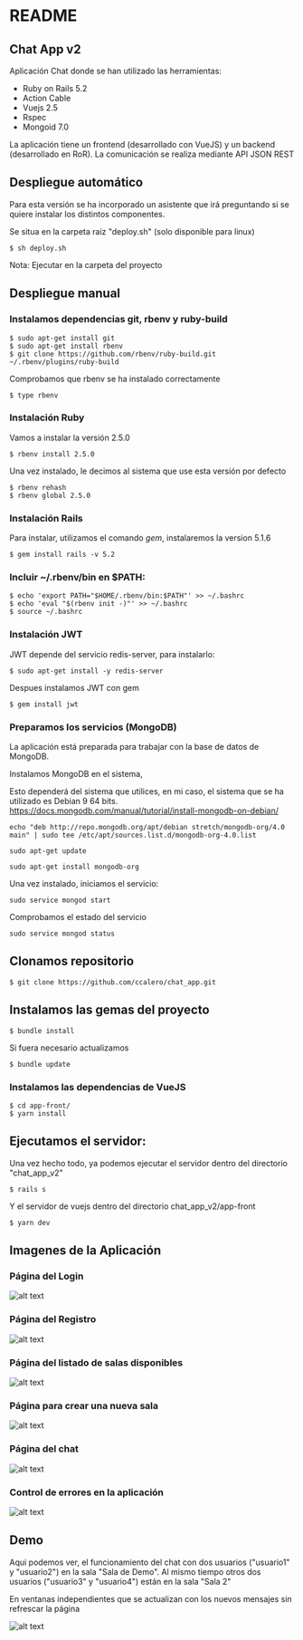 # README

## Chat App v2

Aplicación Chat donde se han utilizado las herramientas:

* Ruby on Rails 5.2
* Action Cable
* Vuejs 2.5
* Rspec
* Mongoid 7.0

La aplicación tiene un frontend (desarrollado con VueJS) y un backend (desarrollado en RoR). La comunicación se realiza mediante API JSON REST

## Despliegue automático

Para esta versión se ha incorporado un asistente que irá preguntando si se quiere instalar los distintos componentes.

Se situa en la carpeta raiz "deploy.sh" (solo disponible para linux)

    $ sh deploy.sh

Nota: Ejecutar en la carpeta del proyecto

## Despliegue manual

### Instalamos dependencias git, rbenv y ruby-build

    $ sudo apt-get install git
    $ sudo apt-get install rbenv
    $ git clone https://github.com/rbenv/ruby-build.git ~/.rbenv/plugins/ruby-build

Comprobamos que rbenv se ha instalado correctamente

    $ type rbenv

### Instalación Ruby

Vamos a instalar la versión 2.5.0

    $ rbenv install 2.5.0

Una vez instalado, le decimos al sistema que use esta versión por defecto

    $ rbenv rehash
    $ rbenv global 2.5.0

### Instalación Rails

Para instalar, utilizamos el comando *gem*, instalaremos la version 5.1.6

    $ gem install rails -v 5.2

### Incluir ~/.rbenv/bin en $PATH:

    $ echo 'export PATH="$HOME/.rbenv/bin:$PATH"' >> ~/.bashrc
    $ echo 'eval "$(rbenv init -)"' >> ~/.bashrc
    $ source ~/.bashrc

### Instalación JWT

JWT depende del servicio redis-server, para instalarlo:

	$ sudo apt-get install -y redis-server

Despues instalamos JWT con gem

    $ gem install jwt

### Preparamos los servicios (MongoDB)

La aplicación está preparada para trabajar con la base de datos de MongoDB.

Instalamos MongoDB en el sistema,

Esto dependerá del sistema que utilices, en mi caso, el sistema que se ha utilizado es Debian 9 64 bits.
https://docs.mongodb.com/manual/tutorial/install-mongodb-on-debian/

    echo "deb http://repo.mongodb.org/apt/debian stretch/mongodb-org/4.0 main" | sudo tee /etc/apt/sources.list.d/mongodb-org-4.0.list

    sudo apt-get update

    sudo apt-get install mongodb-org

Una vez instalado, iniciamos el servicio:

    sudo service mongod start

Comprobamos el estado del servicio

    sudo service mongod status

## Clonamos repositorio

    $ git clone https://github.com/ccalero/chat_app.git


## Instalamos las gemas del proyecto

    $ bundle install

Si fuera necesario actualizamos

    $ bundle update

### Instalamos las dependencias de VueJS

  	$ cd app-front/
  	$ yarn install

## Ejecutamos el servidor:

Una vez hecho todo, ya podemos ejecutar el servidor dentro del directorio "chat_app_v2"

    $ rails s

Y el servidor de vuejs dentro del directorio chat_app_v2/app-front

    $ yarn dev

## Imagenes de la Aplicación

### Página del Login

![alt text](https://github.com/ccalero/chat_app_v2/blob/master/doc/img/1_SignIn.PNG)

### Página del Registro

![alt text](https://github.com/ccalero/chat_app_v2/blob/master/doc/img/2_SignUp.PNG)

### Página del listado de salas disponibles

![alt text](https://github.com/ccalero/chat_app_v2/blob/master/doc/img/3_rooms.PNG)

### Página para crear una nueva sala

![alt text](https://github.com/ccalero/chat_app_v2/blob/master/doc/img/4_add_room.PNG)

### Página del chat

![alt text](https://github.com/ccalero/chat_app_v2/blob/master/doc/img/5_chat_room.PNG)

### Control de errores en la aplicación

![alt text](https://github.com/ccalero/chat_app_v2/blob/master/doc/img/6_control_errors.PNG)

## Demo

Aqui podemos ver, el funcionamiento del chat con dos usuarios ("usuario1" y "usuario2") en la sala "Sala de Demo". Al mismo tiempo otros dos usuarios ("usuario3" y "usuario4") están en la sala "Sala 2"

En ventanas independientes que se actualizan con los nuevos mensajes sin refrescar la página

![alt text](https://github.com/ccalero/chat_app_v2/blob/master/doc/img/demo_chat.gif)
